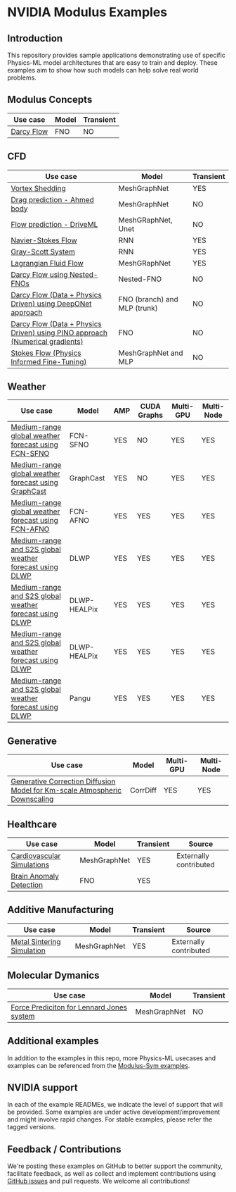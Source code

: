 <!-- markdownlint-disable MD043 -->
# NVIDIA Modulus Examples

## Introduction

This repository provides sample applications demonstrating use of specific Physics-ML
model architectures that are easy to train and deploy. These examples aim to show how
such models can help solve real world problems.

## Modulus Concepts

|Use case|Model|Transient|
| --- | --- |  --- |
|[Darcy Flow](./cfd/darcy_fno/)|FNO|NO|

## CFD

|Use case|Model|Transient|
| --- | --- |  --- |
|[Vortex Shedding](./cfd/vortex_shedding_mgn/)|MeshGraphNet|YES|
|[Drag prediction - Ahmed body](./cfd/aero_graph_net/)|MeshGraphNet|NO|
|[Flow prediction - DriveML](./cfd/xaeronet/)|MeshGRaphNet, Unet|NO|
|[Navier-Stokes Flow](./cfd/navier_stokes_rnn/)|RNN|YES|
|[Gray-Scott System](./cfd/gray_scott_rnn/)|RNN|YES|
|[Lagrangian Fluid Flow](./cfd/lagrangian_mgn/)|MeshGRaphNet|YES|
|[Darcy Flow using Nested-FNOs](./cfd/darcy_nested_fnos/)|Nested-FNO|NO|
|[Darcy Flow (Data + Physics Driven) using DeepONet approach](./cfd/darcy_physics_informed/)|FNO (branch) and MLP (trunk)|NO|
|[Darcy Flow (Data + Physics Driven) using PINO approach (Numerical gradients)](./cfd/darcy_physics_informed/)|FNO|NO|
|[Stokes Flow (Physics Informed Fine-Tuning)](./cfd/stokes_mgn/)|MeshGraphNet and MLP|NO|

## Weather

|Use case|Model|AMP|CUDA Graphs|Multi-GPU| Multi-Node|
| --- | --- | --- | --- | --- | --- |
|[Medium-range global weather forecast using FCN-SFNO](https://github.com/NVIDIA/modulus-makani)|FCN-SFNO|YES|NO|YES|YES|
|[Medium-range global weather forecast using GraphCast](./weather/graphcast/)|GraphCast|YES|NO|YES|YES|
|[Medium-range global weather forecast using FCN-AFNO](./weather/fcn_afno/)|FCN-AFNO|YES|YES|YES|YES|
|[Medium-range and S2S global weather forecast using DLWP](./weather/dlwp/)|DLWP|YES|YES|YES|YES|
|[Medium-range and S2S global weather forecast using DLWP](./weather/dlwp_healpix/)|DLWP-HEALPix|YES|YES|YES|YES|
|[Medium-range and S2S global weather forecast using DLWP](./weather/dlwp_healpix_coupled/)|DLWP-HEALPix|YES|YES|YES|YES|
|[Medium-range and S2S global weather forecast using DLWP](./weather/pangu_weather/)|Pangu|YES|YES|YES|YES|

## Generative

|Use case|Model|Multi-GPU| Multi-Node|
| --- | --- | --- | --- |
|[Generative Correction Diffusion Model for Km-scale Atmospheric Downscaling](./generative/corrdiff/)|CorrDiff|YES|YES|

## Healthcare

|Use case|Model|Transient|Source|
| --- | --- |  --- | ---|
|[Cardiovascular Simulations](./healthcare/bloodflow_1d_mgn/)|MeshGraphNet|YES|Externally contributed|
|[Brain Anomaly Detection](./healthcare/brain_anomaly_detection/)|FNO|YES| |

## Additive Manufacturing

|Use case|Model|Transient|Source|
| --- | --- |  --- | --- |
|[Metal Sintering Simulation](./additive_manufacturing/sintering_physics/)|MeshGraphNet|YES|Externally contributed|

## Molecular Dymanics

|Use case|Model|Transient|
| --- | --- |  --- |
|[Force Prediciton for Lennard Jones system](./molecular_dynamics/lennard_jones/)|MeshGraphNet|NO|


## Additional examples

In addition to the examples in this repo, more Physics-ML usecases and examples
can be referenced from the [Modulus-Sym examples](https://github.com/NVIDIA/modulus-sym/blob/main/examples/README.md).

## NVIDIA support

In each of the example READMEs, we indicate the level of support that will be provided.
Some examples are under active development/improvement and might involve rapid changes.
For stable examples, please refer the tagged versions.

## Feedback / Contributions

We're posting these examples on GitHub to better support the community, facilitate
feedback, as well as collect and implement contributions using
[GitHub issues](https://github.com/NVIDIA/modulus/issues) and pull requests.
We welcome all contributions!
